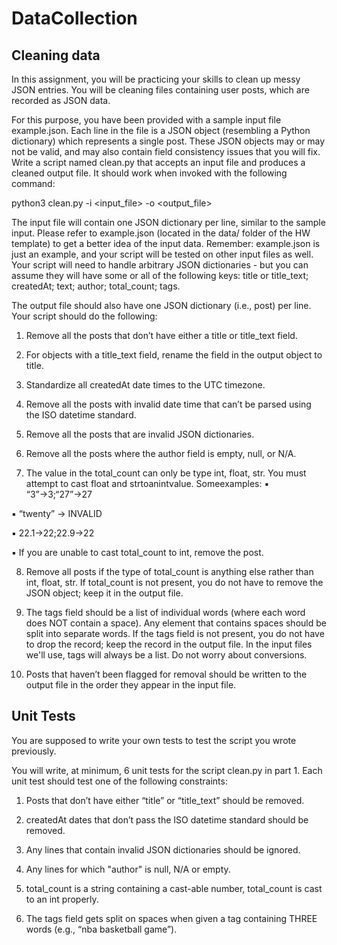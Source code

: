 # DataCollection
## Cleaning data
In this assignment, you will be practicing your skills to clean up messy JSON entries. You will be cleaning files containing user posts, which are recorded as JSON data.

For this purpose, you have been provided with a sample input file example.json. Each line in the file is a JSON object (resembling a Python dictionary) which represents a single post. These JSON objects may or may not be valid, and may also contain field consistency issues that you will fix. Write a script named clean.py that accepts an input file and produces a cleaned output file. It should work when invoked with the following command:

python3 clean.py -i <input_file> -o <output_file>

The input file will contain one JSON dictionary per line, similar to the sample input. Please refer to example.json (located in the data/ folder of the HW template) to get a better idea of the input data. Remember: example.json is just an example, and your script will be tested on other input files as well. Your script will need to handle arbitrary JSON dictionaries - but you can assume they will have some or all of the following keys: title or title_text; createdAt; text; author; total_count; tags.

The output file should also have one JSON dictionary (i.e., post) per line. Your script should do the following:

1. Remove all the posts that don’t have either a title or title_text field.

2. For objects with a title_text field, rename the field in the output object to title.

3. Standardize all createdAt date times to the UTC timezone.

4. Remove all the posts with invalid date time that can’t be parsed using the ISO datetime standard.

5. Remove all the posts that are invalid JSON dictionaries.

6. Remove all the posts where the author field is empty, null, or N/A.

7. The value in the total_count can only be type int, float, str. You must attempt to cast float and
strtoanintvalue. Someexamples: ▪ “3”→3;“27”→27

▪ “twenty” → INVALID

▪ 22.1→22;22.9→22

▪ If you are unable to cast total_count to int, remove the post.

8. Remove all posts if the type of total_count is anything else rather than int, float, str. If
total_count is not present, you do not have to remove the JSON object; keep it in the output file.

9. The tags field should be a list of individual words (where each word does NOT contain a space). Any
element that contains spaces should be split into separate words. If the tags field is not present, you do not have to drop the record; keep the record in the output file. In the input files we'll use, tags will always be a list. Do not worry about conversions.

10. Posts that haven’t been flagged for removal should be written to the output file in the order they appear in the input file.

## Unit Tests 
You are supposed to write your own tests to test the script you wrote previously.

You will write, at minimum, 6 unit tests for the script clean.py in part 1. Each unit test should test one of the following constraints:

1. Posts that don’t have either “title” or “title_text” should be removed.

2. createdAt dates that don’t pass the ISO datetime standard should be removed.

3. Any lines that contain invalid JSON dictionaries should be ignored.

4. Any lines for which "author" is null, N/A or empty.

5. total_count is a string containing a cast-able number, total_count is cast to an int properly.

6. The tags field gets split on spaces when given a tag containing THREE words (e.g., “nba basketball game”).
